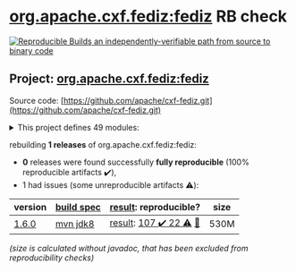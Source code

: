[org.apache.cxf.fediz:fediz](https://search.maven.org/artifact/org.apache.cxf.fediz/fediz/) RB check
=======

[![Reproducible Builds](https://reproducible-builds.org/images/logos/rb.svg) an independently-verifiable path from source to binary code](https://reproducible-builds.org/)

## Project: [org.apache.cxf.fediz:fediz](https://search.maven.org/artifact/org.apache.cxf.fediz/fediz/)

Source code: [https://github.com/apache/cxf-fediz.git](https://github.com/apache/cxf-fediz.git)

<details><summary>This project defines 49 modules:</summary>

* [org.apache.cxf.fediz.examples.wsclientWebapp.webservice:common](https://search.maven.org/artifact/org.apache.cxf.fediz.examples.wsclientWebapp.webservice/common/)
* [org.apache.cxf.fediz.examples.wsclientWebapp.webservice:fedizservice](https://search.maven.org/artifact/org.apache.cxf.fediz.examples.wsclientWebapp.webservice/fedizservice/)
* [org.apache.cxf.fediz.examples.wsclientWebapp:webapp](https://search.maven.org/artifact/org.apache.cxf.fediz.examples.wsclientWebapp/webapp/)
* [org.apache.cxf.fediz.examples.wsclientWebapp:webservice](https://search.maven.org/artifact/org.apache.cxf.fediz.examples.wsclientWebapp/webservice/)
* [org.apache.cxf.fediz.examples:jaxrsCxfPluginWebapp](https://search.maven.org/artifact/org.apache.cxf.fediz.examples/jaxrsCxfPluginWebapp/)
* [org.apache.cxf.fediz.examples:jaxrsSimpleWebapp](https://search.maven.org/artifact/org.apache.cxf.fediz.examples/jaxrsSimpleWebapp/)
* [org.apache.cxf.fediz.examples:jaxrsSpringSecurityWebapp](https://search.maven.org/artifact/org.apache.cxf.fediz.examples/jaxrsSpringSecurityWebapp/)
* [org.apache.cxf.fediz.examples:simpleWebapp](https://search.maven.org/artifact/org.apache.cxf.fediz.examples/simpleWebapp/)
* [org.apache.cxf.fediz.examples:springPreauthWebapp](https://search.maven.org/artifact/org.apache.cxf.fediz.examples/springPreauthWebapp/)
* [org.apache.cxf.fediz.examples:springWebapp](https://search.maven.org/artifact/org.apache.cxf.fediz.examples/springWebapp/)
* [org.apache.cxf.fediz.examples:wsclientWebapp](https://search.maven.org/artifact/org.apache.cxf.fediz.examples/wsclientWebapp/)
* [org.apache.cxf.fediz.systests.federation:fediz-systests-federation-oidcIdpWebapp](https://search.maven.org/artifact/org.apache.cxf.fediz.systests.federation/fediz-systests-federation-oidcIdpWebapp/)
* [org.apache.cxf.fediz.systests.federation:fediz-systests-federation-samlIdpWebapp](https://search.maven.org/artifact/org.apache.cxf.fediz.systests.federation/fediz-systests-federation-samlIdpWebapp/)
* [org.apache.cxf.fediz.systests.federation:fediz-systests-federation-samlWebapp](https://search.maven.org/artifact/org.apache.cxf.fediz.systests.federation/fediz-systests-federation-samlWebapp/)
* [org.apache.cxf.fediz.systests.federation:fediz-systests-federation-samlsso](https://search.maven.org/artifact/org.apache.cxf.fediz.systests.federation/fediz-systests-federation-samlsso/)
* [org.apache.cxf.fediz.systests.federation:fediz-systests-federation-unknown-subject](https://search.maven.org/artifact/org.apache.cxf.fediz.systests.federation/fediz-systests-federation-unknown-subject/)
* [org.apache.cxf.fediz.systests.federation:fediz-systests-federation-wsfed](https://search.maven.org/artifact/org.apache.cxf.fediz.systests.federation/fediz-systests-federation-wsfed/)
* [org.apache.cxf.fediz.systests.webapps:fediz-systests-webapps-cxf](https://search.maven.org/artifact/org.apache.cxf.fediz.systests.webapps/fediz-systests-webapps-cxf/)
* [org.apache.cxf.fediz.systests.webapps:fediz-systests-webapps-simple](https://search.maven.org/artifact/org.apache.cxf.fediz.systests.webapps/fediz-systests-webapps-simple/)
* [org.apache.cxf.fediz.systests.webapps:fediz-systests-webapps-spring](https://search.maven.org/artifact/org.apache.cxf.fediz.systests.webapps/fediz-systests-webapps-spring/)
* [org.apache.cxf.fediz.systests.webapps:fediz-systests-webapps-springPreauth](https://search.maven.org/artifact/org.apache.cxf.fediz.systests.webapps/fediz-systests-webapps-springPreauth/)
* [org.apache.cxf.fediz.systests:fediz-systests-custom](https://search.maven.org/artifact/org.apache.cxf.fediz.systests/fediz-systests-custom/)
* [org.apache.cxf.fediz.systests:fediz-systests-cxf](https://search.maven.org/artifact/org.apache.cxf.fediz.systests/fediz-systests-cxf/)
* [org.apache.cxf.fediz.systests:fediz-systests-federation](https://search.maven.org/artifact/org.apache.cxf.fediz.systests/fediz-systests-federation/)
* [org.apache.cxf.fediz.systests:fediz-systests-idp](https://search.maven.org/artifact/org.apache.cxf.fediz.systests/fediz-systests-idp/)
* [org.apache.cxf.fediz.systests:fediz-systests-jetty9](https://search.maven.org/artifact/org.apache.cxf.fediz.systests/fediz-systests-jetty9/)
* [org.apache.cxf.fediz.systests:fediz-systests-kerberos](https://search.maven.org/artifact/org.apache.cxf.fediz.systests/fediz-systests-kerberos/)
* [org.apache.cxf.fediz.systests:fediz-systests-ldap](https://search.maven.org/artifact/org.apache.cxf.fediz.systests/fediz-systests-ldap/)
* [org.apache.cxf.fediz.systests:fediz-systests-oidc](https://search.maven.org/artifact/org.apache.cxf.fediz.systests/fediz-systests-oidc/)
* [org.apache.cxf.fediz.systests:fediz-systests-samlsso](https://search.maven.org/artifact/org.apache.cxf.fediz.systests/fediz-systests-samlsso/)
* [org.apache.cxf.fediz.systests:fediz-systests-spring](https://search.maven.org/artifact/org.apache.cxf.fediz.systests/fediz-systests-spring/)
* [org.apache.cxf.fediz.systests:fediz-systests-tests](https://search.maven.org/artifact/org.apache.cxf.fediz.systests/fediz-systests-tests/)
* [org.apache.cxf.fediz.systests:fediz-systests-tomcat](https://search.maven.org/artifact/org.apache.cxf.fediz.systests/fediz-systests-tomcat/)
* [org.apache.cxf.fediz.systests:fediz-systests-webapps](https://search.maven.org/artifact/org.apache.cxf.fediz.systests/fediz-systests-webapps/)
* [org.apache.cxf.fediz:apache-fediz](https://search.maven.org/artifact/org.apache.cxf.fediz/apache-fediz/)
* [org.apache.cxf.fediz:examples](https://search.maven.org/artifact/org.apache.cxf.fediz/examples/)
* [org.apache.cxf.fediz:fediz](https://search.maven.org/artifact/org.apache.cxf.fediz/fediz/)
* [org.apache.cxf.fediz:fediz-core](https://search.maven.org/artifact/org.apache.cxf.fediz/fediz-core/)
* [org.apache.cxf.fediz:fediz-cxf](https://search.maven.org/artifact/org.apache.cxf.fediz/fediz-cxf/)
* [org.apache.cxf.fediz:fediz-idp](https://search.maven.org/artifact/org.apache.cxf.fediz/fediz-idp/)
* [org.apache.cxf.fediz:fediz-idp-core](https://search.maven.org/artifact/org.apache.cxf.fediz/fediz-idp-core/)
* [org.apache.cxf.fediz:fediz-idp-sts](https://search.maven.org/artifact/org.apache.cxf.fediz/fediz-idp-sts/)
* [org.apache.cxf.fediz:fediz-jetty9](https://search.maven.org/artifact/org.apache.cxf.fediz/fediz-jetty9/)
* [org.apache.cxf.fediz:fediz-oidc](https://search.maven.org/artifact/org.apache.cxf.fediz/fediz-oidc/)
* [org.apache.cxf.fediz:fediz-spring](https://search.maven.org/artifact/org.apache.cxf.fediz/fediz-spring/)
* [org.apache.cxf.fediz:fediz-systests](https://search.maven.org/artifact/org.apache.cxf.fediz/fediz-systests/)
* [org.apache.cxf.fediz:fediz-tomcat](https://search.maven.org/artifact/org.apache.cxf.fediz/fediz-tomcat/)
* [org.apache.cxf.fediz:plugin](https://search.maven.org/artifact/org.apache.cxf.fediz/plugin/)
* [org.apache.cxf.fediz:services](https://search.maven.org/artifact/org.apache.cxf.fediz/services/)
</details>

rebuilding **1 releases** of org.apache.cxf.fediz:fediz:
- **0** releases were found successfully **fully reproducible** (100% reproducible artifacts :heavy_check_mark:),
- 1 had issues (some unreproducible artifacts :warning:):

| version | [build spec](/BUILDSPEC.md) | [result](https://reproducible-builds.org/docs/jvm/): reproducible? | size |
| -- | --------- | ------ | -- |
| [1.6.0](https://search.maven.org/artifact/org.apache.cxf.fediz/fediz/1.6.0/pom) | [mvn jdk8](fediz-1.6.0.buildspec) | [result](fediz-1.6.0.buildinfo): [107 :heavy_check_mark:  22 :warning:](fediz-1.6.0.buildcompare) [:memo:](https://github.com/apache/cxf-fediz/pull/63) | 530M |

<i>(size is calculated without javadoc, that has been excluded from reproducibility checks)</i>
